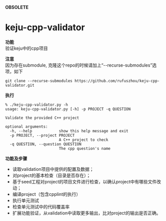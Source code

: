 **OBSOLETE**

# keju-cpp-validator

**功能**  
验证keju中的cpp项目  

**注意**  
因为存在submodule, 克隆这个repo的时候请加上“--recurse-submodules”选项，如下
```
git clone --recurse-submodules https://github.com/rufuszhou/keju-cpp-validator.git
```

**执行**  
```
% ./keju-cpp-validator.py -h
usage: keju-cpp-validator.py [-h] -p PROJECT -q QUESTION

Validate the provided C++ project

optional arguments:
  -h, --help            show this help message and exit
  -p PROJECT, --project PROJECT
                        A C++ project to check
  -q QUESTION, --question QUESTION
                        The cpp question's name
```

**功能及步骤**  

- 读取validation项目中提供的配置及数据；  
- 对project的基本检查（目录是否存在）；  
- 基于seed工程对project的项目文件进行检查，以确认project中有哪些文件改动；
- 编译project（包含cpplint的执行）
- 执行单元测试
- 检查单元测试中的代码覆盖率
- 扩展功能验证，从validation中读取更多输出，比对project的输出是否正确。
